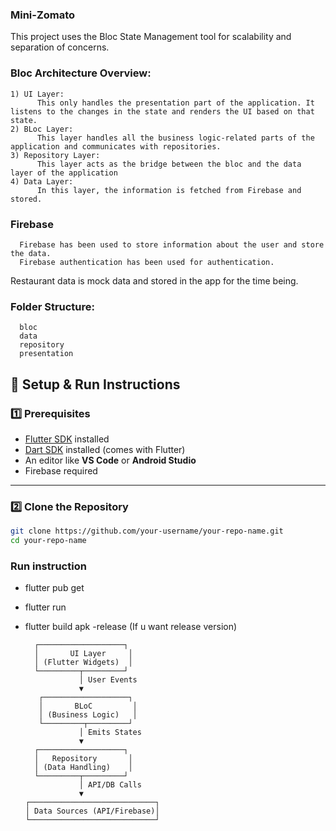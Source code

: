 ### Mini-Zomato

This project uses the Bloc State Management tool for scalability and separation of concerns.

### Bloc Architecture Overview:

    1) UI Layer:
          This only handles the presentation part of the application. It listens to the changes in the state and renders the UI based on that state.
    2) BLoc Layer:
          This layer handles all the business logic-related parts of the application and communicates with repositories.
    3) Repository Layer:
          This layer acts as the bridge between the bloc and the data layer of the application
    4) Data Layer:
          In this layer, the information is fetched from Firebase and stored.

  ### Firebase
      Firebase has been used to store information about the user and store the data.
      Firebase authentication has been used for authentication.
  Restaurant data is mock data and stored in the app for the time being.

  ### Folder Structure:
      bloc
      data
      repository
      presentation

  ## 🚀 Setup & Run Instructions

### 1️⃣ Prerequisites
- [Flutter SDK](https://flutter.dev/docs/get-started/install) installed
- [Dart SDK](https://dart.dev/get-dart) installed (comes with Flutter)
- An editor like **VS Code** or **Android Studio**
- Firebase required
---

### 2️⃣ Clone the Repository
```bash
git clone https://github.com/your-username/your-repo-name.git
cd your-repo-name
```

### Run instruction
  - flutter pub get
  - flutter run
  - flutter build apk -release (If u want release version)


          ┌───────────────────┐
          │       UI Layer     │
          │ (Flutter Widgets)  │
          └─────────┬─────────┘
                    │ User Events
                    ▼
           ┌───────────────────┐
           │       BLoC         │
           │ (Business Logic)   │
           └─────────┬─────────┘
                    │ Emits States
                    ▼
          ┌───────────────────┐
          │   Repository       │
          │ (Data Handling)    │
          └─────────┬─────────┘
                    │ API/DB Calls
                    ▼
        ┌────────────────────────────┐
        │ Data Sources (API/Firebase)│
        └────────────────────────────┘



  
      
